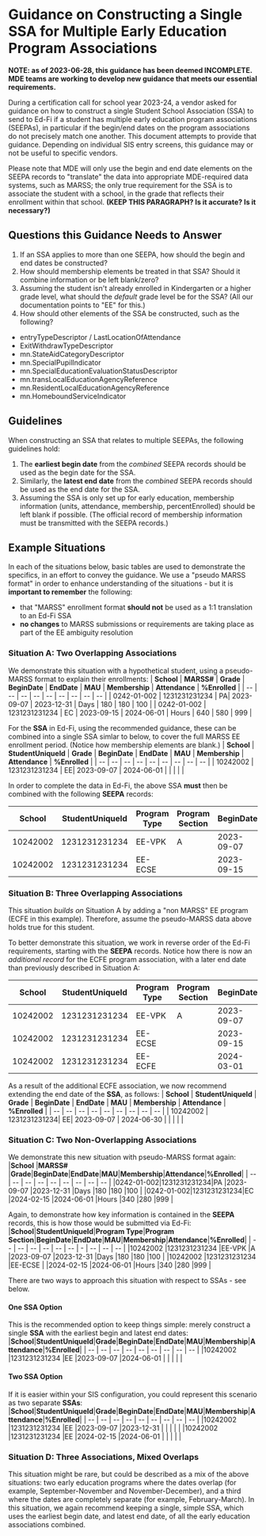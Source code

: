 # Guidance on Constructing a Single SSA for Multiple Early Education Program Associations
**NOTE: as of 2023-06-28, this guidance has been deemed INCOMPLETE. MDE teams are working to develop new guidance that meets our essential requirements.**

During a certification call for school year 2023-24, a vendor asked for guidance on how to construct a single Student School Association (SSA) to send to Ed-Fi if a student has multiple early education program associations (SEEPAs), in particular if the begin/end dates on the program associations do not precisely match one another. This document attempts to provide that guidance. Depending on  individual SIS entry screens, this guidance may or not be useful to specific vendors. 

Please note that MDE will only use the begin and end date elements on the SEEPA records to "translate" the data into appropriate MDE-required data systems, such as MARSS; the only true requirement for the SSA is to associate the student with a school, in the grade that reflects their enrollment within that school. **(KEEP THIS PARAGRAPH? Is it accurate? Is it necessary?)**

## Questions this Guidance Needs to Answer
1. If an SSA applies to more than one SEEPA, how should the begin and end dates be constructed?
2. How should membership elements be treated in that SSA? Should it combine information or be left blank/zero?
3. Assuming the student isn't already enrolled in Kindergarten or a higher grade level, what should the *default* grade level be for the SSA? (All our documentation points to "EE" for this.)
4. How should other elements of the SSA be constructed, such as the following?
- entryTypeDescriptor / LastLocationOfAttendance
- ExitWithdrawTypeDescriptor
- mn.StateAidCategoryDescriptor
- mn.SpecialPupilIndicator
- mn.SpecialEducationEvaluationStatusDescriptor
- mn.transLocalEducationAgencyReference
- mn.ResidentLocalEducationAgencyReference
- mn.HomeboundServiceIndicator


## Guidelines
When constructing an SSA that relates to multiple SEEPAs, the following guidelines hold:
1. The **earliest begin date** from the *combined* SEEPA records should be used as the begin date for the SSA.
2. Similarly, the **latest end date** from the *combined* SEEPA records should be used as the end date for the SSA.
3. Assuming the SSA is only set up for early education, membership information (units, attendance, membership, percentEnrolled) should be left blank if possible. (The official record of membership information must be transmitted with the SEEPA records.)

## Example Situations
In each of the situations below, basic tables are used to demonstrate the specifics, in an effort to convey the guidance. We use a "pseudo MARSS format" in order to enhance understanding of the situations - but it is **important to remember** the following:
- that "MARSS" enrollment format **should not** be used as a 1:1 translation to an Ed-Fi SSA
- **no changes** to MARSS submissions or requirements are taking place as part of the EE ambiguity resolution

### Situation A: Two Overlapping Associations
We demonstrate this situation with a hypothetical student, using a pseudo-MARSS format to explain their enrollments:
| **School**  | **MARSS#**    | **Grade** | **BeginDate** | **EndDate** | **MAU** | **Membership** | **Attendance** | **%Enrolled** |
| -- | -- | -- | -- | -- | -- | -- | -- | -- |
| 0242-01-002 | 1231231231234 | PA| 2023-09-07    | 2023-12-31  | Days    | 180 | 180  | 100  |
| 0242-01-002 | 1231231231234 | EC | 2023-09-15    | 2024-06-01  | Hours   | 640   | 580  | 999  |

For the **SSA** in Ed-Fi, using the recommended guidance, these can be combined into a single SSA simlar to below, to cover the full MARSS EE enrollment period. (Notice how membership elements are blank.)
| **School** | **StudentUniqueId** | **Grade** | **BeginDate** | **EndDate** | **MAU** | **Membership** | **Attendance** | **%Enrolled** |
| -- | -- | -- | -- | -- | -- | -- | -- | -- |
| 10242002   | 1231231231234 | EE| 2023-09-07    | 2024-06-01  |  |  |   |  |

In order to complete the data in Ed-Fi, the above SSA **must** then be combined with the following **SEEPA** records:

| **School** | **StudentUniqueId** | **Program Type** | **Program Section** | **BeginDate** | **EndDate** | **MAU** | **Membership** | **Attendance** | **%Enrolled** |
| -- | -- | -- | - | -- | -- | -- | -- | -- | -- |
| 10242002   | 1231231231234| EE-VPK| A| 2023-09-07| 2023-12-31  | Days    | 180 | 180| 100 |
| 10242002   | 1231231231234 | EE-ECSE | | 2023-09-15    | 2024-06-01  | Hours   | 640  | 580 | 999 |

### Situation B: Three Overlapping Associations
This situation *builds on* Situation A by adding a "non MARSS" EE program (ECFE in this example). Therefore, assume the pseudo-MARSS data above holds true for this student.

To better demonstrate this situation, we work in reverse order of the Ed-Fi requirements, starting with the **SEEPA** records. Notice how there is now an *additional record* for the ECFE program association, with a later end date than previously described in Situation A:

| **School** | **StudentUniqueId** | **Program Type** | **Program Section** | **BeginDate** | **EndDate** | **MAU** | **Membership** | **Attendance** | **%Enrolled** |
| -- | -- | -- | -- | -- | -- | - | -- | -- | -- |
| 10242002   | 1231231231234| EE-VPK| A | 2023-09-07    | 2023-12-31  | Days| 180| 180| 100|
| 10242002   | 1231231231234| EE-ECSE| | 2023-09-15| 2024-06-01  | Hours   | 640| 580| 999|
| 10242002   | 1231231231234| EE-ECFE| | 2024-03-01    | 2024-06-30  | Hours| 120| 120| 0|

As a result of the additional ECFE association, we now recommend extending the end date of the **SSA**, as follows:
| **School** | **StudentUniqueId** | **Grade** | **BeginDate** | **EndDate** | **MAU** | **Membership** | **Attendance** | **%Enrolled** |
| -- | -- | -- | -- | -- | -- | -- | -- | -- |
| 10242002   | 1231231231234| EE| 2023-09-07    | 2024-06-30  | | | | |

### Situation C: Two Non-Overlapping Associations
We demonstrate this new situation with pseudo-MARSS format again:
|**School** |**MARSS#**   |**Grade**|**BeginDate**|**EndDate**|**MAU**|**Membership**|**Attendance**|**%Enrolled**|
| -- | -- | -- | -- | -- | -- | -- | -- | -- |
|0242-01-002|1231231231234|PA |2023-09-07   |2023-12-31 |Days   |180 |180 |100 |
|0242-01-002|1231231231234|EC |2024-02-15   |2024-06-01 |Hours  |340 |280 |999 |

Again, to demonstrate how key information is contained in the **SEEPA** records, this is how those would be submitted via Ed-Fi:
|**School**|**StudentUniqueId**|**Program Type**|**Program Section**|**BeginDate**|**EndDate**|**MAU**|**Membership**|**Attendance**|**%Enrolled**|
| -- | -- | -- | -- | -- | -- | - | -- | -- | -- |
|10242002  |1231231231234 |EE-VPK |A |2023-09-07   |2023-12-31 |Days   |180 |180 |100 |
|10242002  |1231231231234 |EE-ECSE | |2024-02-15   |2024-06-01 |Hours  |340 |280 |999 |

There are two ways to approach this situation with respect to SSAs - see below.

#### One SSA Option
This is the recommended option to keep things simple: merely construct a single **SSA** with the earliest begin and latest end dates:
|**School**|**StudentUniqueId**|**Grade**|**BeginDate**|**EndDate**|**MAU**|**Membership**|**Attendance**|**%Enrolled**|
| -- | -- | -- | -- | -- | -- | -- | -- | -- |
|10242002  |1231231231234 |EE |2023-09-07 |2024-06-01 | | | | |

#### Two SSA Option
If it is easier within your SIS configuration, you could represent this scenario as two separate **SSAs**:
|**School**|**StudentUniqueId**|**Grade**|**BeginDate**|**EndDate**|**MAU**|**Membership**|**Attendance**|**%Enrolled**|
| -- | -- | -- | -- | -- | -- | -- | -- | -- |
|10242002  |1231231231234 |EE |2023-09-07 |2023-12-31 | | | | |
|10242002  |1231231231234 |EE |2024-02-15 |2024-06-01 | | | | |

### Situation D: Three Associations, Mixed Overlaps
This situation might be rare, but could be described as a mix of the above situations: two early education programs where the dates overlap (for example, September-November and November-December), and a third where the dates are completely separate (for example, February-March). In this situation, we again recommend keeping a single, simple SSA, which uses the earliest begin date, and latest end date, of all the early education associations combined.
